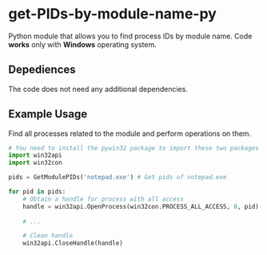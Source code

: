 # get-PIDs-by-module-name-py

Python module that allows you to find process IDs by module name.
Code **works** only with **Windows** operating system.

## Depediences
The code does not need any additional dependencies.

## Example Usage
Find all processes related to the module and perform operations on them.
```python
# You need to install the pywin32 package to import these two packages
import win32api
import win32con

pids = GetModulePIDs('notepad.exe') # Get pids of notepad.exe

for pid in pids:
    # Obtain a handle for process with all access
    handle = win32api.OpenProcess(win32con.PROCESS_ALL_ACCESS, 0, pid)
    
    # ...

    # Clean handle
    win32api.CloseHandle(handle)
```
